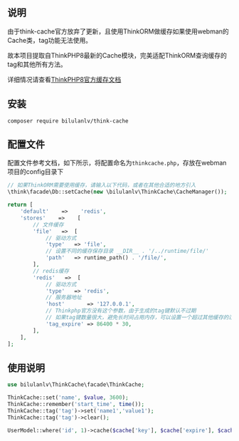 ## 说明
由于think-cache官方放弃了更新，且使用ThinkORM做缓存如果使用webman的Cache类，tag功能无法使用。

故本项目提取自ThinkPHP8最新的Cache模块，完美适配ThinkORM查询缓存的tag和其他所有方法。

详细情况请查看[ThinkPHP8官方缓存文档](https://doc.thinkphp.cn/v8_0/caches.html)
## 安装
```shell
composer require bilulanlv/think-cache
```

## 配置文件
配置文件参考文档，如下所示，将配置命名为`thinkcache.php`，存放在webman项目的config目录下
```php
// 如果ThinkORM需要使用缓存，请输入以下代码，或者在其他合适的地方引入
\think\facade\Db::setCache(new \bilulanlv\ThinkCache\CacheManager());

return [
    'default'    =>    'redis',
    'stores'    =>    [
        // 文件缓存
        'file'   =>  [
            // 驱动方式
            'type'   => 'file',
            // 设置不同的缓存保存目录 __DIR__ . '/../runtime/file/'
            'path'   => runtime_path() . '/file/',
        ],  
        // redis缓存
        'redis'   =>  [
            // 驱动方式
            'type'   => 'redis',
            // 服务器地址
            'host'       => '127.0.0.1',
            // Thinkphp官方没有这个参数，由于生成的tag键默认不过期
            // 如果tag键数量很大，避免长时间占用内存，可以设置一个超过其他缓存的过期时间
            'tag_expire' => 86400 * 30,
        ],  
    ],
];
```
## 使用说明
```php
use bilulanlv\ThinkCache\facade\ThinkCache;

ThinkCache::set('name', $value, 3600);
ThinkCache::remember('start_time', time());
ThinkCache::tag('tag')->set('name1','value1');
ThinkCache::tag('tag')->clear();

UserModel::where('id', 1)->cache($cache['key'], $cache['expire'], $cache['tag'])->find();
```